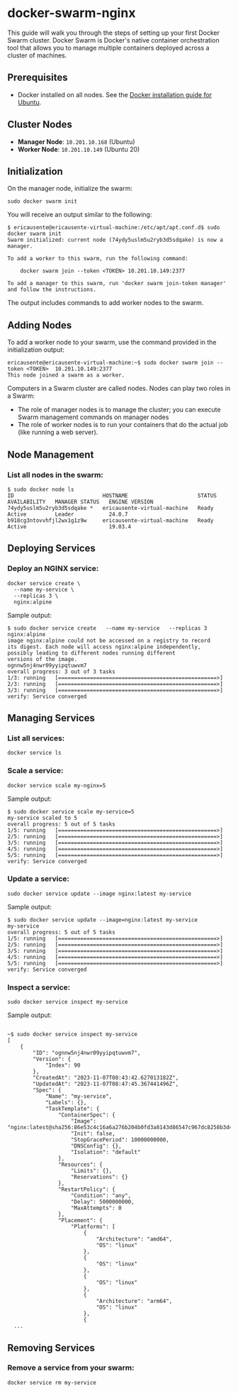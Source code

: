# docker-swarm-nginx

This guide will walk you through the steps of setting up your first Docker Swarm cluster. Docker Swarm is Docker's native container orchestration tool that allows you to manage multiple containers deployed across a cluster of machines.

## Prerequisites

- Docker installed on all nodes. See the [Docker installation guide for Ubuntu](https://docs.docker.com/engine/install/ubuntu/).

## Cluster Nodes

- **Manager Node**: `10.201.10.168` (Ubuntu)
- **Worker Node**: `10.201.10.149` (Ubuntu 20)

## Initialization

On the manager node, initialize the swarm:

```
sudo docker swarm init
```

You will receive an output similar to the following:
```
$ ericausente@ericausente-virtual-machine:/etc/apt/apt.conf.d$ sudo docker swarm init
Swarm initialized: current node (74ydy5uslm5u2ryb3d5sdqake) is now a manager.

To add a worker to this swarm, run the following command:

    docker swarm join --token <TOKEN> 10.201.10.149:2377

To add a manager to this swarm, run 'docker swarm join-token manager' and follow the instructions.

```


The output includes commands to add worker nodes to the swarm.

## Adding Nodes

To add a worker node to your swarm, use the command provided in the initialization output:
```
ericausente@ericausente-virtual-machine:~$ sudo docker swarm join --token <TOKEN>  10.201.10.149:2377
This node joined a swarm as a worker.
```

Computers in a Swarm cluster are called nodes. Nodes can play two roles in a Swarm:

-  The role of manager nodes is to manage the cluster; you can execute Swarm management commands on manager nodes
-  The role of worker nodes is to run your containers that do the actual job (like running a web server).

    
## Node Management

### List all nodes in the swarm:
```
$ sudo docker node ls
ID                            HOSTNAME                      STATUS    AVAILABILITY   MANAGER STATUS   ENGINE VERSION
74ydy5uslm5u2ryb3d5sdqake *   ericausente-virtual-machine   Ready     Active         Leader           24.0.7
b918cg3ntovvhfjl2wx1g1z9w     ericausente-virtual-machine   Ready     Active                          19.03.4
```

## Deploying Services

### Deploy an NGINX service:

```
docker service create \
  --name my-service \
  --replicas 3 \
  nginx:alpine
```

Sample output: 
```
$ sudo docker service create   --name my-service   --replicas 3   nginx:alpine
image nginx:alpine could not be accessed on a registry to record
its digest. Each node will access nginx:alpine independently,
possibly leading to different nodes running different
versions of the image.
ognnw5nj4nwr09yyipqtuwvm7
overall progress: 3 out of 3 tasks
1/3: running   [==================================================>]
2/3: running   [==================================================>]
3/3: running   [==================================================>]
verify: Service converged
```

## Managing Services

### List all services:
```
docker service ls
```


### Scale a service:
```
docker service scale my-nginx=5
```

Sample output:
```
$ sudo docker service scale my-service=5
my-service scaled to 5
overall progress: 5 out of 5 tasks
1/5: running   [==================================================>]
2/5: running   [==================================================>]
3/5: running   [==================================================>]
4/5: running   [==================================================>]
5/5: running   [==================================================>]
verify: Service converged
```


### Update a service:
```
sudo docker service update --image nginx:latest my-service
```

Sample output:
```
$ sudo docker service update --image=nginx:latest my-service
my-service
overall progress: 5 out of 5 tasks
1/5: running   [==================================================>]
2/5: running   [==================================================>]
3/5: running   [==================================================>]
4/5: running   [==================================================>]
5/5: running   [==================================================>]
verify: Service converged
```


### Inspect a service:

```
sudo docker service inspect my-service
```

Sample output:
```

~$ sudo docker service inspect my-service
[
    {
        "ID": "ognnw5nj4nwr09yyipqtuwvm7",
        "Version": {
            "Index": 90
        },
        "CreatedAt": "2023-11-07T08:43:42.627013182Z",
        "UpdatedAt": "2023-11-07T08:47:45.367441496Z",
        "Spec": {
            "Name": "my-service",
            "Labels": {},
            "TaskTemplate": {
                "ContainerSpec": {
                    "Image": "nginx:latest@sha256:86e53c4c16a6a276b204b0fd3a8143d86547c967dc8258b3d47c3a21bb68d3c6",
                    "Init": false,
                    "StopGracePeriod": 10000000000,
                    "DNSConfig": {},
                    "Isolation": "default"
                },
                "Resources": {
                    "Limits": {},
                    "Reservations": {}
                },
                "RestartPolicy": {
                    "Condition": "any",
                    "Delay": 5000000000,
                    "MaxAttempts": 0
                },
                "Placement": {
                    "Platforms": [
                        {
                            "Architecture": "amd64",
                            "OS": "linux"
                        },
                        {
                            "OS": "linux"
                        },
                        {
                            "OS": "linux"
                        },
                        {
                            "Architecture": "arm64",
                            "OS": "linux"
                        },
                        {
  ...
```

##  Removing Services

### Remove a service from your swarm:
```
docker service rm my-service
```
